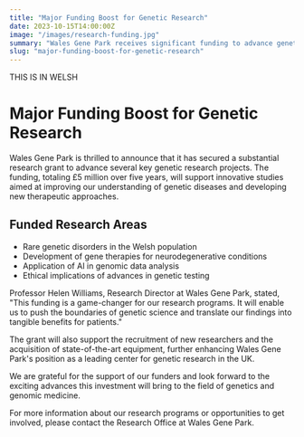 ```yaml
---
title: "Major Funding Boost for Genetic Research"
date: 2023-10-15T14:00:00Z
image: "/images/research-funding.jpg"
summary: "Wales Gene Park receives significant funding to advance genetic research projects."
slug: "major-funding-boost-for-genetic-research"
---
```


THIS IS IN WELSH

# Major Funding Boost for Genetic Research

Wales Gene Park is thrilled to announce that it has secured a substantial research grant to advance several key genetic research projects. The funding, totaling £5 million over five years, will support innovative studies aimed at improving our understanding of genetic diseases and developing new therapeutic approaches.

## Funded Research Areas

- Rare genetic disorders in the Welsh population
- Development of gene therapies for neurodegenerative conditions
- Application of AI in genomic data analysis
- Ethical implications of advances in genetic testing

Professor Helen Williams, Research Director at Wales Gene Park, stated, "This funding is a game-changer for our research programs. It will enable us to push the boundaries of genetic science and translate our findings into tangible benefits for patients."

The grant will also support the recruitment of new researchers and the acquisition of state-of-the-art equipment, further enhancing Wales Gene Park's position as a leading center for genetic research in the UK.

We are grateful for the support of our funders and look forward to the exciting advances this investment will bring to the field of genetics and genomic medicine.

For more information about our research programs or opportunities to get involved, please contact the Research Office at Wales Gene Park.